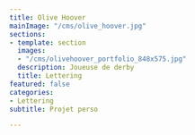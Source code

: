 ```yaml
---
title: Olive Hoover
mainImage: "/cms/olive_hoover.jpg"
sections:
- template: section
  images:
  - "/cms/olivehoover_portfolio_848x575.jpg"
  description: Joueuse de derby
  title: Lettering
featured: false
categories:
- Lettering
subtitle: Projet perso

---
```

